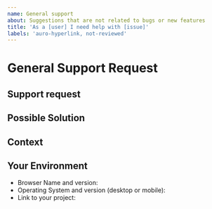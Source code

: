 ```yaml
---
name: General support
about: Suggestions that are not related to bugs or new features
title: 'As a [user] I need help with [issue]'
labels: 'auro-hyperlink, not-reviewed'
---
```


# General Support Request

<!--  The scope of this request is to neither communicate a bug or feature request.  -->
<!--  If this is a bug or feature request, please close this issue and reference the previous templates.  -->

## Support request

<!-- Please describe the issue you are reporting -->

## Possible Solution

<!-- Not obligatory, but suggest a fix/reason for the bug, -->
<!-- or ideas how to implement the addition or change -->

## Context

<!-- How has this issue affected you? What are you trying to accomplish? -->
<!-- Providing context helps us come up with a solution that is most useful in the real world -->

## Your Environment

<!-- Include as many relevant details about your environment -->

* Browser Name and version:
* Operating System and version (desktop or mobile):
* Link to your project:
